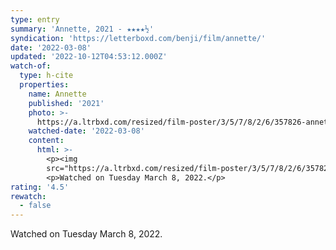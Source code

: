 ```yaml
---
type: entry
summary: 'Annette, 2021 - ★★★★½'
syndication: 'https://letterboxd.com/benji/film/annette/'
date: '2022-03-08'
updated: '2022-10-12T04:53:12.000Z'
watch-of:
  type: h-cite
  properties:
    name: Annette
    published: '2021'
    photo: >-
      https://a.ltrbxd.com/resized/film-poster/3/5/7/8/2/6/357826-annette-0-600-0-900-crop.jpg?v=de5f3a74c8
    watched-date: '2022-03-08'
    content:
      html: >-
        <p><img
        src="https://a.ltrbxd.com/resized/film-poster/3/5/7/8/2/6/357826-annette-0-600-0-900-crop.jpg?v=de5f3a74c8"/></p>
        <p>Watched on Tuesday March 8, 2022.</p>
rating: '4.5'
rewatch:
  - false
---
```

Watched on Tuesday March 8, 2022.

